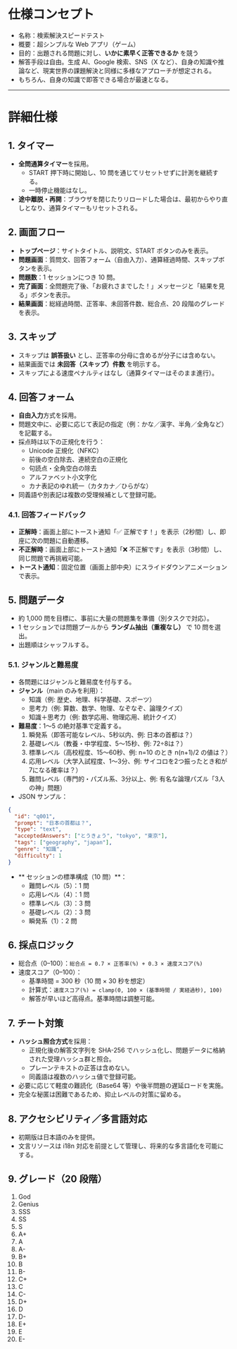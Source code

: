 # 仕様コンセプト
- 名称：検索解決スピードテスト
- 概要：超シンプルな Web アプリ（ゲーム）
- 目的：出題される問題に対し、**いかに素早く正答できるか** を競う
- 解答手段は自由。生成 AI、Google 検索、SNS（X など）、自身の知識や推論など、現実世界の課題解決と同様に多様なアプローチが想定される。
- もちろん、自身の知識で即答できる場合が最速となる。

---
# 詳細仕様
## 1. タイマー
- **全問通算タイマー**を採用。
  - START 押下時に開始し、10 問を通じてリセットせずに計測を継続する。
  - 一時停止機能はなし。
- **途中離脱・再開**：ブラウザを閉じたりリロードした場合は、最初からやり直しとなり、通算タイマーもリセットされる。

## 2. 画面フロー
- **トップページ**：サイトタイトル、説明文、START ボタンのみを表示。
- **問題画面**：質問文、回答フォーム（自由入力）、通算経過時間、スキップボタンを表示。
- **問題数**：1 セッションにつき 10 問。
- **完了画面**：全問題完了後、「お疲れさまでした！」メッセージと「結果を見る」ボタンを表示。
- **結果画面**：総経過時間、正答率、未回答件数、総合点、20 段階のグレードを表示。

## 3. スキップ
- スキップは **誤答扱い** とし、正答率の分母に含めるが分子には含めない。
- 結果画面では **未回答（スキップ）件数** を明示する。
- スキップによる速度ペナルティはなし（通算タイマーはそのまま進行）。

## 4. 回答フォーム
- **自由入力**方式を採用。
- 問題文中に、必要に応じて表記の指定（例：かな／漢字、半角／全角など）を記載する。
- 採点時は以下の正規化を行う：
  - Unicode 正規化（NFKC）
  - 前後の空白除去、連続空白の正規化
  - 句読点・全角空白の除去
  - アルファベット小文字化
  - カナ表記のゆれ統一（カタカナ／ひらがな）
- 同義語や別表記は複数の受理候補として登録可能。

### 4.1. 回答フィードバック
- **正解時**：画面上部にトースト通知「✅ 正解です！」を表示（2秒間）し、即座に次の問題に自動遷移。
- **不正解時**：画面上部にトースト通知「❌ 不正解です」を表示（3秒間）し、同じ問題で再挑戦可能。
- **トースト通知**：固定位置（画面上部中央）にスライドダウンアニメーションで表示。

## 5. 問題データ
- 約 1,000 問を目標に、事前に大量の問題集を準備（別タスクで対応）。
- 1 セッションでは問題プールから **ランダム抽出（重複なし）** で 10 問を選出。
- 出題順はシャッフルする。

### 5.1. ジャンルと難易度

- 各問題にはジャンルと難易度を付与する。
- **ジャンル**（main のみを利用）：
  - 知識（例: 歴史、地理、科学基礎、スポーツ）
  - 思考力（例: 算数、数学、物理、なぞなぞ、論理クイズ）
  - 知識＋思考力（例: 数学応用、物理応用、統計クイズ）
- **難易度**：1〜5 の絶対基準で定義する。
  1. 瞬発系（即答可能なレベル、5秒以内、例: 日本の首都は？）
  2. 基礎レベル（教養・中学程度、5〜15秒、例: 72÷8は？）
  3. 標準レベル（高校程度、15〜60秒、例: n=10 のとき n(n+1)/2 の値は？）
  4. 応用レベル（大学入試程度、1〜3分、例: サイコロを2つ振ったとき和が7になる確率は？）
  5. 難問レベル（専門的・パズル系、3分以上、例: 有名な論理パズル「3人の神」問題）
- JSON サンプル：
```json
{
  "id": "q001",
  "prompt": "日本の首都は？",
  "type": "text",
  "acceptedAnswers": ["とうきょう", "tokyo", "東京"],
  "tags": ["geography", "japan"],
  "genre": "知識",
  "difficulty": 1
}
```

- ** セッションの標準構成（10 問）**：
  - 難問レベル（5）：1 問
  - 応用レベル（4）：1 問
  - 標準レベル（3）：3 問
  - 基礎レベル（2）：3 問
  - 瞬発系（1）：2 問


## 6. 採点ロジック
- 総合点（0–100）：`総合点 = 0.7 × 正答率(%) + 0.3 × 速度スコア(%)`
- 速度スコア（0–100）：
  - 基準時間 = 300 秒（10 問 × 30 秒を想定）
  - 計算式：`速度スコア(%) = clamp(0, 100 × (基準時間 / 実経過秒), 100)`
  - 解答が早いほど高得点。基準時間は調整可能。

## 7. チート対策
- **ハッシュ照合方式**を採用：
  - 正規化後の解答文字列を SHA-256 でハッシュ化し、問題データに格納された受理ハッシュ群と照合。
  - プレーンテキストの正答は含めない。
  - 同義語は複数のハッシュ値で登録可能。
- 必要に応じて軽度の難読化（Base64 等）や後半問題の遅延ロードを実施。
- 完全な秘匿は困難であるため、抑止レベルの対策に留める。

## 8. アクセシビリティ／多言語対応
- 初期版は日本語のみを提供。
- 文言リソースは i18n 対応を前提として管理し、将来的な多言語化を可能にする。

## 9. グレード（20 段階）
1. God
2. Genius
3. SSS  
4. SS  
5. S  
6. A+  
7. A  
8. A-  
9. B+  
10. B  
11. B-  
12. C+  
13. C  
14. C-  
15. D+  
16. D  
17. D-  
18. E+  
19. E  
20. E-
